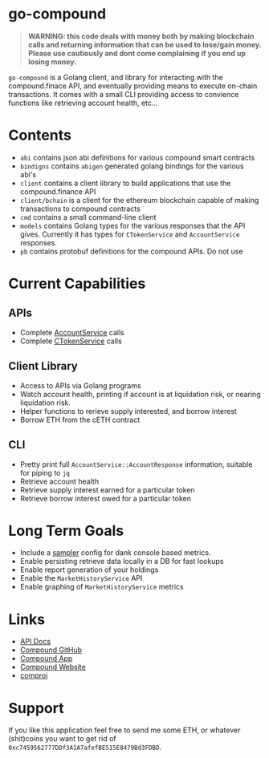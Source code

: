 # go-compound

> **WARNING: this code deals with money both by making blockchain calls and returning information that can be used to lose/gain money. Please use cautiously and dont come complaining if you end up losing money.**

`go-compound` is a Golang client, and library for interacting with the compound.finace API, and eventually providing means to execute on-chain transactions. It comes with a small CLI providing access to convience functions like retrieving account health, etc...

# Contents

* `abi` contains json abi definitions for various compound smart contracts
* `bindigns` contains `abigen` generated golang bindings for the various abi's
* `client` contains a client library to build applications that use the compound.finance API
* `client/bchain` is a client for the ethereum blockchain capable of making transactions to compound contracts
* `cmd` contains a small command-line client
* `models` contains Golang types for the various responses that the API gives. Currently it has types for `CTokenService` and `AccountService` responses.
* `pb` contains protobuf definitions for the compound APIs. Do not use

# Current Capabilities

## APIs

* Complete [AccountService](https://compound.finance/developers/api#AccountService) calls
* Complete [CTokenService](https://compound.finance/developers/api#CTokenService) calls

## Client Library

* Access to APIs via Golang programs
* Watch account health, printing if account is at liquidation risk, or nearing liquidation risk.
* Helper functions to rerieve supply interested, and borrow interest
* Borrow ETH from the cETH contract

## CLI

* Pretty print full  `AccountService::AccountResponse` information, suitable for piping to `jq`
* Retrieve account health
* Retrieve supply interest earned for a particular token
* Retrieve borrow interest owed for a particular token

# Long Term Goals

* Include a [sampler](https://github.com/sqshq/sampler) config for dank console based metrics.
* Enable persisting retrieve data locally in a DB for fast lookups
* Enable report generation of your holdings
* Enable the `MarketHistoryService` API
* Enable graphing of `MarketHistoryService` metrics

# Links

* [API Docs](https://compound.finance/developers/api)
* [Compound GitHub](https://github.com/compound-finance/)
* [Compound App](https://app.compound.finance/)
* [Compound Website](https://compound.finance/)
* [comproi](https://www.comproi.com/#)

# Support

If you like this application feel free to send me some ETH, or whatever (shit)coins you want to get rid of `0xc7459562777DDf3A1A7afefBE515E8479Bd3FDBD`.